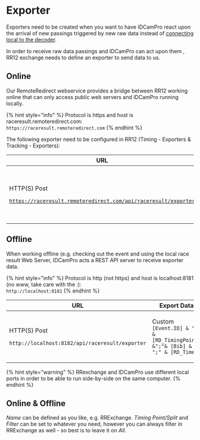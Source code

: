 # Exporter

Exporters need to be created when you want to have IDCamPro react upon the arrival of new passings triggered by new raw data instead of [connecting local to the decoder](../timing/).

In order to receive raw data passings and IDCamPro can act upon them , RR12 exchange needs to define an exporter to send data to us.&#x20;

## Online

Our RemoteRedirect webservice provides a bridge between RR12 working online that can only access public web servers and IDCamPro running locally.&#x20;

{% hint style="info" %}
Protocol is https and host is raceresult.remoteredirect.com:\
`https://raceresult.remoteredirect.com`
{% endhint %}

The following exporter need to be configured in RR12 (Timing - Exporters & Tracking - Exporters):

| URL                                                                                                  | Export Data                                                                                                                      |
| ---------------------------------------------------------------------------------------------------- | -------------------------------------------------------------------------------------------------------------------------------- |
| <p>HTTP(S) Post</p><p><code>https://raceresult.remoteredirect.com/api/raceresult/exporter</code></p> | <p>Custom</p><p><code>[Event.ID] &#x26; ";" &#x26; [RD_TimingPoint] &#x26; ";"&#x26;[Bib] &#x26; ";" &#x26; [RD_Time]</code></p> |

## Offline

When working offline (e.g. checking out the event and using the local race result Web Server, IDCamPro acts a REST API server to receive exporter data.

{% hint style="info" %}
Protocol is http (not https) and host is localhost:8181 (no www, take care with the :):\
`http://localhost:8181`
{% endhint %}

| URL                                                                                  | Export Data                                                                                                                   |
| ------------------------------------------------------------------------------------ | ----------------------------------------------------------------------------------------------------------------------------- |
| <p>HTTP(S) Post</p><p><code>http://localhost:8182/api/raceresult/exporter</code></p> | <p>Custom<br><code>[Event.ID] &#x26; ";" &#x26; [RD_TimingPoint] &#x26;";"&#x26; [Bib] &#x26; ";" &#x26; [RD_Time]</code></p> |

{% hint style="warning" %}
RRexchange and IDCamPro use different local ports in order to be able to run side-by-side on the same computer.
{% endhint %}

## Online & Offline

_Name_ can be defined as you like, e.g. RRExchange. _Timing Point/Split_ and _Filter_ can be set to whatever you need, however you can always filter in RRExchange as well - so best is to leave it on _All_.&#x20;
